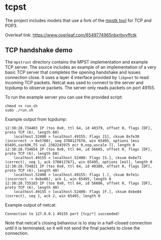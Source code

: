 # tcpst

The project includes models that use a fork of the [mpstk tool](https://github.com/Apolexian/mpstk) for TCP and POP3.

Overleaf link: https://www.overleaf.com/6549774965nbxrbvyffctk 

## TCP handshake demo

The `mpstrust` directory contains the MPST implementation and example TCP server.
The source includes an example of an implementation of a very basic TCP server that completes the opening handshake and issues connection close.
It uses a layer 4 interface provided by `libpnet` to read incoming TCP packets.
Netcat was used to connect to the server and tcpdump to observe packets.
The server only reads packets on port 49155.

To run the example server you can use the provided script:

```
chmod +x run.sh
sudo ./run.sh
```

Example output from tcpdump:

```
12:38:28.734403 IP (tos 0x0, ttl 64, id 40379, offset 0, flags [DF], proto TCP (6), length 60)
    localhost.52400 > localhost.49155: Flags [S], cksum 0xfe30 (incorrect -> 0x5700), seq 3708127670, win 65495, options [mss 65495,sackOK,TS val 2302245975 ecr 0,nop,wscale 7], length 0
12:38:28.734654 IP (tos 0x0, ttl 64, id 56685, offset 0, flags [DF], proto TCP (6), length 60)
    localhost.49155 > localhost.52400: Flags [S.], cksum 0x6e71 (correct), seq 1, ack 3708127671, win 65495, options [eol], length 0
12:38:28.734821 IP (tos 0x0, ttl 64, id 40380, offset 0, flags [DF], proto TCP (6), length 40)
    localhost.52400 > localhost.49155: Flags [.], cksum 0xfe1c (incorrect -> 0xbe86), ack 1, win 65495, length 0
12:38:28.735183 IP (tos 0x0, ttl 64, id 56686, offset 0, flags [DF], proto TCP (6), length 40)
    localhost.49155 > localhost.52400: Flags [F.], cksum 0xbe84 (correct), seq 1, ack 2, win 65495, length 0
```

Example output of netcat:

```
Connection to 127.0.0.1 49155 port [tcp/*] succeeded!
```

Note that netcat's closing behaviour is to stay in a half-closed connection until it is terminated, so it will not send the final packets to close the connection.
